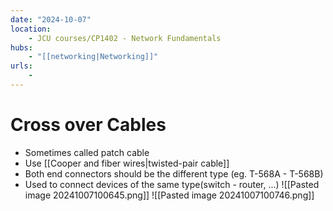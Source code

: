 ```yaml
---
date: "2024-10-07"
location: 
    - JCU courses/CP1402 - Network Fundamentals
hubs: 
    - "[[networking|Networking]]"
urls:
    - 
---
```


# Cross over Cables
+ Sometimes called patch cable
+ Use [[Cooper and fiber wires|twisted-pair cable]]
+ Both end connectors should be the different type (eg. T-568A - T-568B)
+ Used to connect devices of the same type(switch - router, ...)
![[Pasted image 20241007100645.png]]
![[Pasted image 20241007100746.png]]